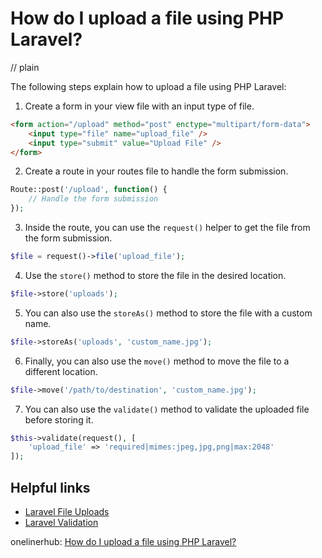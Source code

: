 # How do I upload a file using PHP Laravel?
// plain

The following steps explain how to upload a file using PHP Laravel:

1. Create a form in your view file with an input type of file.

```html
<form action="/upload" method="post" enctype="multipart/form-data">
    <input type="file" name="upload_file" />
    <input type="submit" value="Upload File" />
</form>
```

2. Create a route in your routes file to handle the form submission.

```php
Route::post('/upload', function() {
    // Handle the form submission
});
```

3. Inside the route, you can use the `request()` helper to get the file from the form submission.

```php
$file = request()->file('upload_file');
```

4. Use the `store()` method to store the file in the desired location.

```php
$file->store('uploads');
```

5. You can also use the `storeAs()` method to store the file with a custom name.

```php
$file->storeAs('uploads', 'custom_name.jpg');
```

6. Finally, you can also use the `move()` method to move the file to a different location.

```php
$file->move('/path/to/destination', 'custom_name.jpg');
```

7. You can also use the `validate()` method to validate the uploaded file before storing it.

```php
$this->validate(request(), [
    'upload_file' => 'required|mimes:jpeg,jpg,png|max:2048'
]);
```

## Helpful links

- [Laravel File Uploads](https://laravel.com/docs/7.x/requests#file-uploads)
- [Laravel Validation](https://laravel.com/docs/7.x/validation#rule-mimes)

onelinerhub: [How do I upload a file using PHP Laravel?](https://onelinerhub.com/php-laravel/how-do-i-upload-a-file-using-php-laravel)